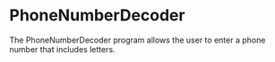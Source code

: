 # PhoneNumberDecoder
The PhoneNumberDecoder program allows the user to enter a phone number that includes letters.
